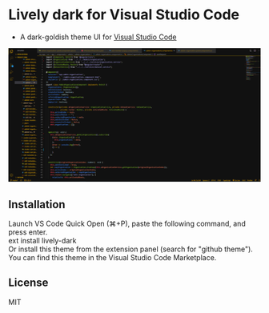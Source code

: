 # Lively dark for Visual Studio Code

- A dark-goldish theme UI for [Visual Studio Code](https://code.visualstudio.com/)

![Screenshot](icon2.png)

## Installation

Launch VS Code Quick Open (⌘+P), paste the following command, and press enter.  
ext install lively-dark \
Or install this theme from the extension panel (search for "github theme"). \
You can find this theme in the Visual Studio Code Marketplace.

## License

MIT

